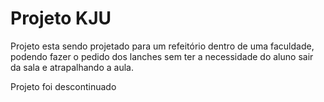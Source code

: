 <h1>Projeto KJU</h1>
<p>Projeto esta sendo projetado para um refeitório dentro de uma faculdade, podendo fazer o pedido dos lanches sem ter a necessidade do aluno sair da sala e atrapalhando a aula.</p>
<p>Projeto foi descontinuado</p>
